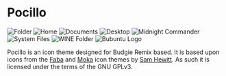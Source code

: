 # Pocillo

<div>
    <img title="Folder" src="https://cloud.githubusercontent.com/assets/5920259/18651548/e065f77e-7ec3-11e6-9333-0e420c002549.png" />
    <img title="Home" src="https://cloud.githubusercontent.com/assets/5920259/18651192/b94f0ed4-7ec1-11e6-9c56-ae3ad59326d3.png" />
    <img title="Documents" src="https://cloud.githubusercontent.com/assets/5920259/18651256/0fa9fb04-7ec2-11e6-8aac-9b493fdcb12b.png" />
    <img title="Desktop" src="https://cloud.githubusercontent.com/assets/5920259/18651290/44bd20be-7ec2-11e6-81fc-32d3e6f6c6f4.png" />
    <img title="Midnight Commander" src="https://cloud.githubusercontent.com/assets/5920259/18651410/f2590c38-7ec2-11e6-81b9-179683e30a92.png" />
    <img title="System Files" src="https://cloud.githubusercontent.com/assets/5920259/18651445/225d518c-7ec3-11e6-8c7b-fe3cf10fe6af.png" />
    <img title="WINE Folder" src="https://cloud.githubusercontent.com/assets/5920259/18651496/7f436d50-7ec3-11e6-8c9b-02c390a65730.png" />
    <img title="Bubuntu Logo" src="https://cloud.githubusercontent.com/assets/5920259/22408873/89f118ca-e678-11e6-8966-12317eb77fce.png" />
</div>

Pocillo is an icon theme designed for Budgie Remix based. It is based upon icons from the [Faba](https://github.com/snwh/faba-icon-theme) and [Moka](https://github.com/snwh/moka-icon-theme) icon themes by [Sam Hewitt](https://samuelhewitt.com/). As such it is licensed under the terms of the GNU GPLv3.
